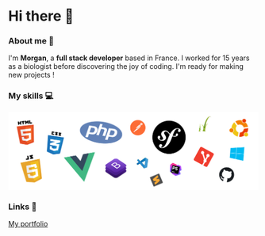 <h1>Hi there 👋</h1>

### About me 👱

I'm __Morgan__, a __full stack developer__ based in France. I worked for 15 years as a biologist before discovering the joy of coding.
I'm ready for making new projects !


### My skills 💻

<p align="center">
  <img align="center" alt="Skills" src="https://github.com/mlaversin/mlaversin/blob/main/img/skills.png" />
</p>

### Links 🔗

 [My portfolio](https://www.morganlaversin.fr)
